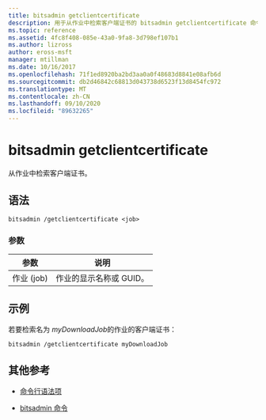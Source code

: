 ```yaml
---
title: bitsadmin getclientcertificate
description: 用于从作业中检索客户端证书的 bitsadmin getclientcertificate 命令的参考文章。
ms.topic: reference
ms.assetid: 4fc8f408-085e-43a0-9fa8-3d798ef107b1
ms.author: lizross
author: eross-msft
manager: mtillman
ms.date: 10/16/2017
ms.openlocfilehash: 71f1ed8920ba2bd3aa0a0f48683d8841e08afb6d
ms.sourcegitcommit: db2d46842c68813d043738d6523f13d8454fc972
ms.translationtype: MT
ms.contentlocale: zh-CN
ms.lasthandoff: 09/10/2020
ms.locfileid: "89632265"
---
```

# <a name="bitsadmin-getclientcertificate"></a>bitsadmin getclientcertificate

从作业中检索客户端证书。

## <a name="syntax"></a>语法

```
bitsadmin /getclientcertificate <job>
```

### <a name="parameters"></a>参数

| 参数 | 说明 |
| -------------- | -------------- |
| 作业 (job) | 作业的显示名称或 GUID。 |

## <a name="examples"></a>示例

若要检索名为 *myDownloadJob*的作业的客户端证书：

```
bitsadmin /getclientcertificate myDownloadJob
```

## <a name="additional-references"></a>其他参考

- [命令行语法项](command-line-syntax-key.md)

- [bitsadmin 命令](bitsadmin.md)
